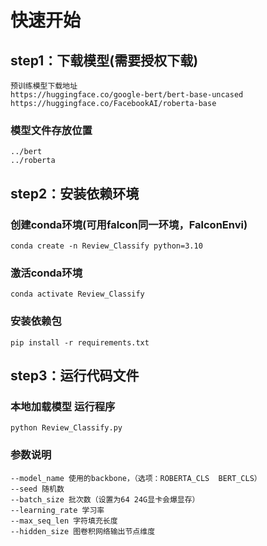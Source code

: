 # 快速开始
## step1：下载模型(需要授权下载)
`预训练模型下载地址 `   
`https://huggingface.co/google-bert/bert-base-uncased `  
`https://huggingface.co/FacebookAI/roberta-base`

### 模型文件存放位置  
`../bert`  
`../roberta` 

## step2：安装依赖环境 
### 创建conda环境(可用falcon同一环境，FalconEnvi)
`conda create -n Review_Classify python=3.10`
### 激活conda环境
`conda activate Review_Classify `
### 安装依赖包
`pip install -r requirements.txt `  
  
## step3：运行代码文件  
### 本地加载模型 运行程序
`python Review_Classify.py`

### 参数说明
`--model_name 使用的backbone，（选项：ROBERTA_CLS  BERT_CLS）`  
`--seed 随机数`  
`--batch_size 批次数（设置为64 24G显卡会爆显存）`  
`--learning_rate 学习率`  
`--max_seq_len 字符填充长度`  
`--hidden_size 图卷积网络输出节点维度`  

